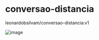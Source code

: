 # conversao-distancia
leonardobsilvam/conversao-distancia:v1

![image](https://github.com/user-attachments/assets/1ca3c434-ff47-470f-8d3a-b0be4f15f74f)
